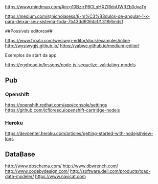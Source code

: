 
## ##
https://www.mindmup.com/#m:g10BzrrP6CLqHXZRldnUWRZb0dyaTg

https://medium.com/@nicholasess/8-m%C3%B3dulos-de-angular-1-x-para-deixar-seu-sistema-foda-7b43dd606da1#.318j6mds1

##Possíveis editores##


https://www.froala.com/wysiwyg-editor/docs/examples/inline
http://wysiwygjs.github.io/
https://yabwe.github.io/medium-editor/


Exemplos de start da app


https://egghead.io/lessons/node-js-sequelize-validating-models

## Pub ##

### Openshift ###
https://openshift.redhat.com/app/console/settings
https://github.com/icflorescu/openshift-cartridge-nodejs

### Heroku ###
https://devcenter.heroku.com/articles/getting-started-with-nodejs#view-logs

## DataBase ##
http://www.dbschema.com/
http://www.dbwrench.com/
http://www.codebydesign.com/
http://software.dell.com/products/toad-data-modeler/
https://www.navicat.com
